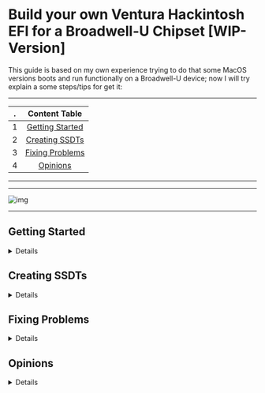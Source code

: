 # Build your own Ventura Hackintosh EFI for a Broadwell-U Chipset [WIP-Version]
[Getting Started]: https://github.com/sebasrock156/Acer-E5-572-TMP246-OpenCore/blob/Ventura/GUIDE.md#getting-started
[Creating SSDTs]: https://github.com/sebasrock156/Acer-E5-572-TMP246-OpenCore/blob/Ventura/GUIDE.md#creating-ssdts
[Fixing Problems]: https://github.com/sebasrock156/Acer-E5-572-TMP246-OpenCore/blob/Ventura/GUIDE.md#fixing-problems
[Opinions]: https://github.com/sebasrock156/Acer-E5-572-TMP246-OpenCore/blob/Ventura/GUIDE.md#opinions


This guide is based on my own experience trying to do that some MacOS versions boots and run functionally on a Broadwell-U device; now I will try explain a some steps/tips for get it:


---

. | Content Table
--- | :--:
1 | [Getting Started]
2 | [Creating SSDTs]
3 | [Fixing Problems]
4 | [Opinions]
---

---

![img](https://i.imgur.com/YKIPyaT.png)

---
## Getting Started

<details>

### Hardware Support

#### About Processors:
Any Broadwell-U processors are supported until MacOS Monterey; on Ventura, Broadwell processors (and graphics) has been dropped.

#### About dedicated/external graphic cards:
Any Nvidia GPUs are dropped from MacOS BigSur, although some Nvidia graphics may be works on latest MacOS versions, the Low Power devices (and older architectures, like Fermi, Kepler and Maxwell) don't works. 

</details>

## Creating SSDTs

<details>
</details>

## Fixing Problems

<details>
</details>

## Opinions

<details>
</details>

